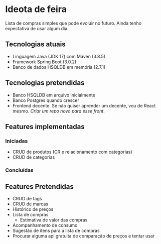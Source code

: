 # Ideota de feira

Lista de compras simples que pode evoluir no futuro. Ainda tenho expectativa de usar algum dia.

## Tecnologias atuais

* Linguagem Java (JDK 17) com Maven (3.8.5)
* Framework Spring Boot (3.0.2)
* Banco de dados HSQLDB em memória (2.7.1)

## Tecnologias pretendidas

* Banco HSQLDB em arquivo inicialmente
* Banco Postgres quando crescer
* Frontend decente. Se não quiser aprender um decente, vou de React mesmo. *Criar um repo novo para esse front*.

## Features implementadas

### Iniciadas

* CRUD de produtos (CR e relacionamento com categorias)
* CRUD de categorias

### Concluídas

## Features Pretendidas

* CRUD de tags
* CRUD de marcas
* Histórico de preços
* Lista de compras
    * Estimativa de valor das compras
* Acompanhamento de consumo
* Sugestão de itens para a lista de compras
* Procurar alguma api gratuita de comparação de preços e tentar usar